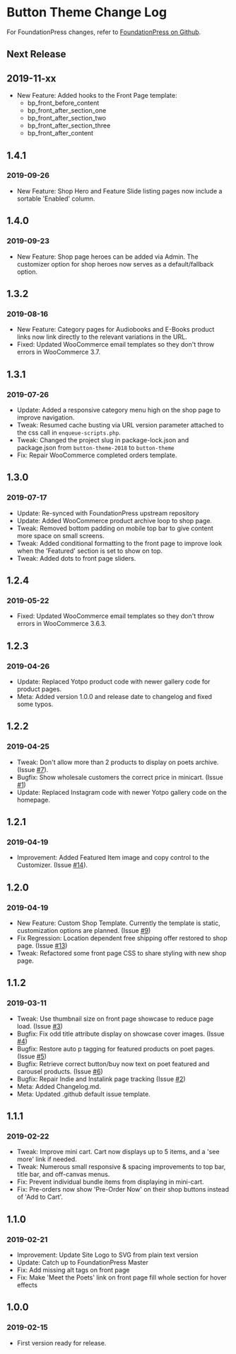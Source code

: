 # Button Theme Change Log
For FoundationPress changes, refer to [FoundationPress on Github](https://github.com/olefredrik/FoundationPress/).

## Next Release
## 2019-11-xx
* New Feature: Added hooks to the Front Page template: 
  * bp_front_before_content
  * bp_front_after_section_one
  * bp_front_after_section_two
  * bp_front_after_section_three
  * bp_front_after_content

## 1.4.1 
### 2019-09-26
* New Feature: Shop Hero and Feature Slide listing pages now include a sortable 'Enabled' column.
 
## 1.4.0
### 2019-09-23
* New Feature: Shop page heroes can be added via Admin. The customizer option for shop heroes now serves as a default/fallback option.

## 1.3.2
### 2019-08-16
* New Feature: Category pages for Audiobooks and E-Books product links now link directly to the relevant variations in the URL.
* Fixed: Updated WooCommerce email templates so they don't throw errors in WooCommerce 3.7.

## 1.3.1
### 2019-07-26
* Update: Added a responsive category menu high on the shop page to improve navigation.
* Tweak: Resumed cache busting via URL version parameter attached to the css call in `enqueue-scripts.php`.  
* Tweak: Changed the project slug in package-lock.json and package.json from `button-theme-2018` to `button-theme`
* Fix: Repair WooCommerce completed orders template.

## 1.3.0
### 2019-07-17
* Update: Re-synced with FoundationPress upstream repository
* Update: Added WooCommerce product archive loop to shop page.
* Tweak: Removed bottom padding on mobile top bar to give content more space on small screens.
* Tweak: Added conditional formatting to the front page to improve look when the 'Featured' section is set to show on top.
* Tweak: Added dots to front page sliders.

## 1.2.4
### 2019-05-22
* Fixed: Updated WooCommerce email templates so they don't throw errors in WooCommerce 3.6.3.

## 1.2.3
### 2019-04-26
* Update: Replaced Yotpo product code with newer gallery code for product pages.
* Meta: Added version 1.0.0 and release date to changelog and fixed some typos.

## 1.2.2
### 2019-04-25
* Tweak: Don't allow more than 2 products to display on poets archive. (Issue [#7](https://github.com/buttonpoetry/Button-Theme-2018/issues/7)).
* Bugfix: Show wholesale customers the correct price in minicart. (Issue [#1](https://github.com/buttonpoetry/Button-Theme-2018/issues/1))
* Update: Replaced Instagram code with newer Yotpo gallery code on the homepage.

## 1.2.1
### 2019-04-19
* Improvement: Added Featured Item image and copy control to the Customizer. (Issue [#14](https://github.com/buttonpoetry/Button-Theme-2018/issues/14)).
 
## 1.2.0
### 2019-04-19
* New Feature: Custom Shop Template. Currently the template is static, customization options are planned. (Issue [#9](https://github.com/buttonpoetry/Button-Theme-2018/issues/9))
* Fix Regression: Location dependent free shipping offer restored to shop page. (Issue [#13](https://github.com/buttonpoetry/Button-Theme-2018/issues/13))
* Tweak: Refactored some front page CSS to share styling with new shop page.

## 1.1.2
### 2019-03-11
* Tweak: Use thumbnail size on front page showcase to reduce page load. (Issue [#3](https://github.com/buttonpoetry/Button-Theme-2018/issues/3))
* Bugfix: Fix odd title attribute display on showcase cover images. (Issue [#4](https://github.com/buttonpoetry/Button-Theme-2018/issues/4))
* Bugfix: Restore auto p tagging for featured products on poet pages. (Issue [#5](https://github.com/buttonpoetry/Button-Theme-2018/issues/5))
* Bugfix: Retrieve correct button/buy now text on poet featured and carousel products. (Issue [#6](https://github.com/buttonpoetry/Button-Theme-2018/issues/6))
* Bugfix: Repair Indie and Instalink page tracking (Issue [#2](https://github.com/buttonpoetry/Button-Theme-2018/issues/2#issue-414327359))
* Meta: Added Changelog.md.
* Meta: Updated .github default issue template.

## 1.1.1
### 2019-02-22 
* Tweak: Improve mini cart. Cart now displays up to 5 items, and a 'see more' link if needed.
* Tweak: Numerous small responsive & spacing improvements to top bar, title bar, and off-canvas menus.
* Fix: Prevent individual bundle items from displaying in mini-cart.
* Fix: Pre-orders now show 'Pre-Order Now' on their shop buttons instead of 'Add to Cart'.

## 1.1.0
### 2019-02-21
* Improvement: Update Site Logo to SVG from plain text version
* Update: Catch up to FoundationPress Master
* Fix: Add missing alt tags on front page
* Fix: Make 'Meet the Poets' link on front page fill whole section for hover effects

## 1.0.0
### 2019-02-15
* First version ready for release.
